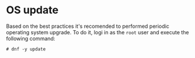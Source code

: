 # OS update

Based on the best practices it's recomended to performed periodic operating system upgrade. To do it, logi in as the  `root` user and execute the following command:

```
# dnf -y update
```



